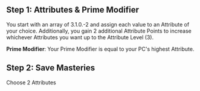 ## Step 1: Attributes & Prime Modifier

You start with an array of 3.1.0.-2 and assign each value to an Attribute of your choice. Additionally, you gain 2 additional Attribute Points to increase whichever Attributes you want up to the Attribute Level (3).

**Prime Modifier**: Your Prime Modifier is equal to your PC's highest Attribute. 

## Step 2: Save Masteries
Choose 2 Attributes

